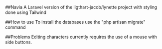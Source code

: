 ##Navia
A Laravel version of the ligthart-jacob/lynette project with styling done using Tailwind

##How to use
To install the databases use the "php artisan migrate" command

##Problems
Editing characters currently requires the use of a mouse with side buttons.
